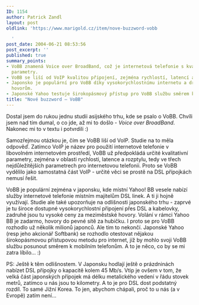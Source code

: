 ```yaml
---
ID: 1154
author: Patrick Zandl
layout: post
oldlink: 'https://www.marigold.cz/item/nove-buzzword-vobb

  '
post_date: 2004-06-21 08:53:56
post_excerpt: ''
published: true
summary_points:
- VoBB znamená Voice over BroadBand, což je internetová telefonie s kvalitativními
  parametry.
- VoBB se liší od VoIP kvalitou připojení, zejména rychlostí, latencí a rozptylem.
- Japonsko je populární pro VoBB díky vysokorychlostnímu internetu a drahým meziměstským
  hovorům.
- Japonské Yahoo testuje širokopásmový přístup pro VoBB službu směrem k mobilním telefonům.
title: "Nové buzzword – VoBB"
---
```


<p>
Dostal jsem do rukou jednu studii asijského trhu, kde se psalo o VoBB. Chvíli jsem nad tím dumal, o co jde, až mi to došlo - <em>Voice over BroadBand</em>. Nakonec mi to v textu i potvrdili :)</p>
<p>
Samozřejmou otázkou je, čím se VoBB liší od VoIP. Studie na to měla odpověď. Zatímco VoIP je název pro použití internetové telefonie v libovolném internetovém prostředí, VoBB už předpokládá určité kvalitativní parametry, zejména v oblasti rychlosti, latence a rozptylu, tedy ve třech nejdůležitějších parametrech pro internetovou telefonii. Proto se VoBB vydělilo jako samostatná část VoIP - určité věci se prostě na DSL přípojkách nemusí řešit. </p>
<p>
VoBB je populární zejména v japonsku, kde místní Yahoo! BB vesele nabízí služby internetové telefonie místním majitelům DSL linek. A ti ji hojně využívají. Studie ale také upozorňuje na odlišnosti japonského trhu - zaprvé je tu široce dostupné vysokorychlostní připojení přes DSL a kabelovky, zadruhé jsou tu vysoké ceny za meziměstské hovory. Volání v rámci Yahoo BB je zadarmo, hovory do pevné sítě za hubičku. I proto se pro VoBB rozhodlo už několik milionů japonců. Ale tím to nekončí. Japonské Yahoo (resp jeho akcionář Softbank) se rozhodlo otestovat nějakou širokopásmovou přístupovou metodu pro internet, jíž by mohlo svoji VoBB službu posunout směrem k mobilním telefonům. A to je něco, co by se mi zatra líbilo... :)</p>
<p>
PS: Ještě k těm odlišnostem. V Japonsku hodlají ještě o prázdninách nabízet DSL přípojky o kapacitě kolem 45 Mb/s. Vtip je ovšem v tom, že velká část japonských přípojek má délku metalického vedení v řádu stovek metrů, zatímco u nás jsou to kilometry. A to je pro DSL dost podstatný rozdíl. To samé Jižní Korea. To jen, abychom chápali, proč to u nás (a v Evropě) zatím není...</p>